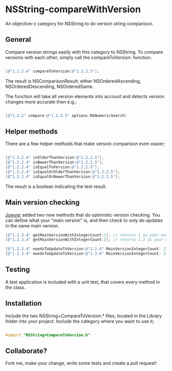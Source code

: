 NSString-compareWithVersion
===========================

An objective-c category for NSString to do version string comparison.

## General

Compare version strings easily with this category to NSString. To compare versions with each other, simply call the compareToVersion: function.

```objective-c

[@"1.2.2.4" compareToVersion:@"1.2.2.5"];
```

The result is NSComparisonResult; either NSOrderedAscending, NSOrderedDescending, NSOrderedSame.

The function will take all version elements into account and detects version changes more accurate then e.g.;

```objective-c

[@"1.2.2" compare:@"1.2.2.5" options:NSNumericSearch]
```

## Helper methods

There are a few helper methods that make version comparison even easier;

```objective-c

[@"1.2.2.4" isOlderThanVersion:@"1.2.2.5"];
[@"1.2.2.4" isNewerThanVersion:@"1.2.2.5"];
[@"1.2.2.4" isEqualToVersion:@"1.2.2.5"];
[@"1.2.2.4" isEqualOrOlderThanVersion:@"1.2.2.5"];
[@"1.2.2.4" isEqualOrNewerThanVersion:@"1.2.2.5"];
```

The result is a boolean indicating the test result.

## Main version checking

[Jowyer](https://github.com/Jowyer) added two new methods that do optimistic version checking. You can define what your "main version" is, and then check to only do updates in the same main version.

```objective-c
[@"1.2.3.4" getMainVersionWithIntegerCount:1]; // returns 1 as your main version
[@"1.2.3.4" getMainVersionWithIntegerCount:2]; // returns 1.2 as your main version

[@"1.2.3.4" needsToUpdateToVersion:@"1.2.4" MainVersionIntegerCount: 2]; // returns YES, as the main version (1.2) is the same
[@"1.2.3.4" needsToUpdateToVersion:@"1.3.6" MainVersionIntegerCount: 2]; // returns NO, as the main version (1.2) is not the same as 1.3

```

## Testing

A test application is included with a unit test, that covers every method in the class.

## Installation

Include the two NSString+CompareToVersion.* files, located in the Library folder into your project. Include the category where you want to use it;

```objective-c

#import "NSString+CompareToVersion.h"
```

## Collaborate?

Fork me, make your change, write some tests and create a pull request!